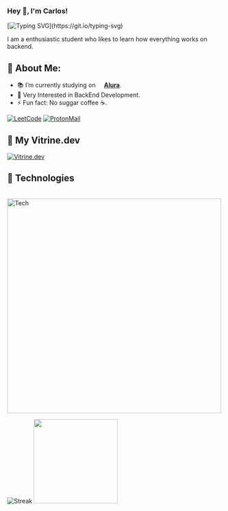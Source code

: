 

### Hey 👋, I'm Carlos!

[![Typing SVG](https://readme-typing-svg.demolab.com?font=Fira+Code&pause=1000&color=52C800&width=435&lines=Backend+Developer.)](https://git.io/typing-svg)

I am a enthusiastic student who likes to learn how everything works on backend.

<a id="about-me"></a>
## 🧐 About Me:
- 📚 I’m currently studying on <img height="12" width="12" src="https://i.ibb.co/9VWYSqw/rounded-in-photoretrica.png"> [**Alura**](https://www.alura.com.br/).
- 📝 Very Interested in BackEnd Development.
- ⚡ Fun fact: No suggar coffee ☕️.

[![LeetCode](https://img.shields.io/badge/-LeetCode-FFA116?style=for-the-badge&logo=LeetCode&logoColor=black)](https://leetcode.com/end223/) [![ProtonMail](https://img.shields.io/badge/ProtonMail-8B89CC?style=for-the-badge&logo=protonmail&logoColor=white)](mailto:cutegothvampire@proton.me)

<a id="Vitrine.dev"></a>
## 🌌 My Vitrine.dev 

[![Vitrine.dev](https://i.ibb.co/HnX32mz/188927548-c627858f-5e22-4373-b6fc-f9bd26c5195f.png)](https://cursos.alura.com.br/vitrinedev/end223)

<a id="Technologies"></a>
## 🔨 Technologies
<div style="display: inline_block"><br>
  <img align="center" alt="Tech" width="500" src="https://i.ibb.co/Cm4vxWL/ok.png">

</div>

<a id="github-stats"></a>

![Streak](https://github-readme-streak-stats.herokuapp.com/?user=end223&theme=merko) <img src="https://github-readme-stats.vercel.app/api/top-langs/?username=end223&theme=merko" height="196">
